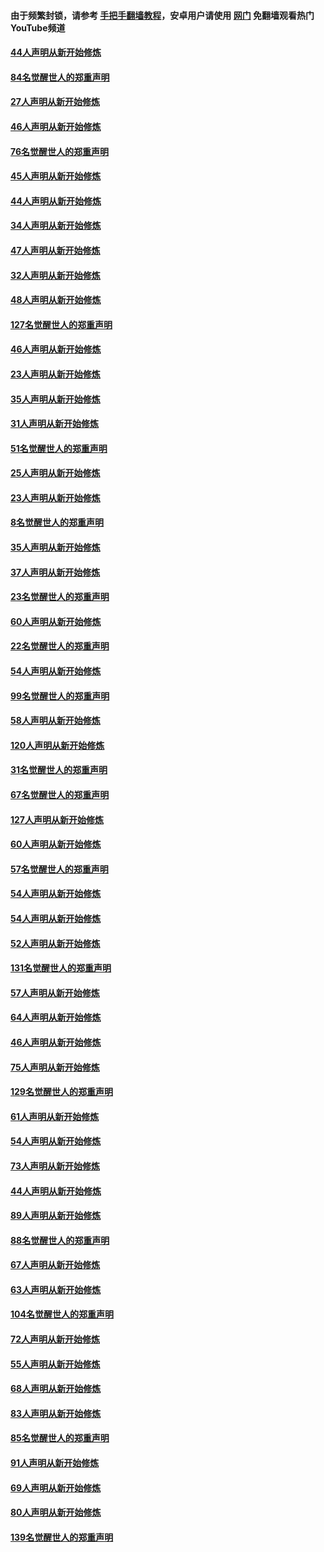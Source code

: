#### 由于频繁封锁，请参考 [手把手翻墙教程](https://github.com/gfw-breaker/guides/wiki/)，安卓用户请使用 [网门](https://github.com/gfw-breaker/nogfw/blob/master/dl.md?t=03032100) 免翻墙观看热门YouTube频道 

#### [44人声明从新开始修炼](../pages/91/421544.md?t=03032100) 

#### [84名觉醒世人的郑重声明](../pages/91/421543.md?t=03032100) 

#### [27人声明从新开始修炼](../pages/91/421465.md?t=03032100) 

#### [46人声明从新开始修炼](../pages/91/421454.md?t=03032100) 

#### [76名觉醒世人的郑重声明](../pages/91/421453.md?t=03032100) 

#### [45人声明从新开始修炼](../pages/91/421452.md?t=03032100) 

#### [44人声明从新开始修炼](../pages/91/421422.md?t=03032100) 

#### [34人声明从新开始修炼](../pages/91/421322.md?t=03032100) 

#### [47人声明从新开始修炼](../pages/91/421264.md?t=03032100) 

#### [32人声明从新开始修炼](../pages/91/421225.md?t=03032100) 

#### [48人声明从新开始修炼](../pages/91/421202.md?t=03032100) 

#### [127名觉醒世人的郑重声明](../pages/91/421224.md?t=03032100) 

#### [46人声明从新开始修炼](../pages/91/421203.md?t=03032100) 

#### [23人声明从新开始修炼](../pages/91/421138.md?t=03032100) 

#### [35人声明从新开始修炼](../pages/91/421122.md?t=03032100) 

#### [31人声明从新开始修炼](../pages/91/421081.md?t=03032100) 

#### [51名觉醒世人的郑重声明](../pages/91/421080.md?t=03032100) 

#### [25人声明从新开始修炼](../pages/91/421020.md?t=03032100) 

#### [23人声明从新开始修炼](../pages/91/420884.md?t=03032100) 

#### [8名觉醒世人的郑重声明](../pages/91/420883.md?t=03032100) 

#### [35人声明从新开始修炼](../pages/91/420809.md?t=03032100) 

#### [37人声明从新开始修炼](../pages/91/420766.md?t=03032100) 

#### [23名觉醒世人的郑重声明](../pages/91/420765.md?t=03032100) 

#### [60人声明从新开始修炼](../pages/91/420727.md?t=03032100) 

#### [22名觉醒世人的郑重声明](../pages/91/420726.md?t=03032100) 

#### [54人声明从新开始修炼](../pages/91/420529.md?t=03032100) 

#### [99名觉醒世人的郑重声明](../pages/91/420528.md?t=03032100) 

#### [58人声明从新开始修炼](../pages/91/420198.md?t=03032100) 

#### [120人声明从新开始修炼](../pages/91/420141.md?t=03032100) 

#### [31名觉醒世人的郑重声明](../pages/91/420197.md?t=03032100) 

#### [67名觉醒世人的郑重声明](../pages/91/420140.md?t=03032100) 

#### [127人声明从新开始修炼](../pages/91/420082.md?t=03032100) 

#### [60人声明从新开始修炼](../pages/91/420081.md?t=03032100) 

#### [57名觉醒世人的郑重声明](../pages/91/420080.md?t=03032100) 

#### [54人声明从新开始修炼](../pages/91/419533.md?t=03032100) 

#### [54人声明从新开始修炼](../pages/91/419532.md?t=03032100) 

#### [52人声明从新开始修炼](../pages/91/419531.md?t=03032100) 

#### [131名觉醒世人的郑重声明](../pages/91/419530.md?t=03032100) 

#### [57人声明从新开始修炼](../pages/91/419430.md?t=03032100) 

#### [64人声明从新开始修炼](../pages/91/419429.md?t=03032100) 

#### [46人声明从新开始修炼](../pages/91/419428.md?t=03032100) 

#### [75人声明从新开始修炼](../pages/91/419427.md?t=03032100) 

#### [129名觉醒世人的郑重声明](../pages/91/419426.md?t=03032100) 

#### [61人声明从新开始修炼](../pages/91/419198.md?t=03032100) 

#### [54人声明从新开始修炼](../pages/91/419197.md?t=03032100) 

#### [73人声明从新开始修炼](../pages/91/419196.md?t=03032100) 

#### [44人声明从新开始修炼](../pages/91/419075.md?t=03032100) 

#### [89人声明从新开始修炼](../pages/91/419074.md?t=03032100) 

#### [88名觉醒世人的郑重声明](../pages/91/419195.md?t=03032100) 

#### [67人声明从新开始修炼](../pages/91/419073.md?t=03032100) 

#### [63人声明从新开始修炼](../pages/91/419072.md?t=03032100) 

#### [104名觉醒世人的郑重声明](../pages/91/419071.md?t=03032100) 

#### [72人声明从新开始修炼](../pages/91/418902.md?t=03032100) 

#### [55人声明从新开始修炼](../pages/91/418901.md?t=03032100) 

#### [68人声明从新开始修炼](../pages/91/418900.md?t=03032100) 

#### [83人声明从新开始修炼](../pages/91/418757.md?t=03032100) 

#### [85名觉醒世人的郑重声明](../pages/91/418899.md?t=03032100) 

#### [91人声明从新开始修炼](../pages/91/418756.md?t=03032100) 

#### [69人声明从新开始修炼](../pages/91/418755.md?t=03032100) 

#### [80人声明从新开始修炼](../pages/91/418754.md?t=03032100) 

#### [139名觉醒世人的郑重声明](../pages/91/418753.md?t=03032100) 

